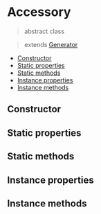 
# Accessory

> abstract class

> extends [Generator](generator.md)

- [Constructor](#constructor)
- [Static properties](#static-properties)
- [Static methods](#static-properties)
- [Instance properties](#static-properties)
- [Instance methods](#static-properties)

## Constructor

## Static properties

## Static methods

## Instance properties

## Instance methods

